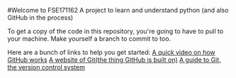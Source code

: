 #Welcome to FSE171162
A project to learn and understand python (and also
GitHub in the process)

To get a copy of the code in this repository, you're
going to have to pull to your machine. Make yourself
a branch to commit to too.

Here are a bunch of links to help you get started:
[A quick video on how GitHub works](https://youtu.be/w3jLJU7DT5E)
[A website of Git(the thing GitHub is built on)](https://git-scm.com/)
[A guide to Git, the version control system](https://www.atlassian.com/git/tutorials/what-is-git)